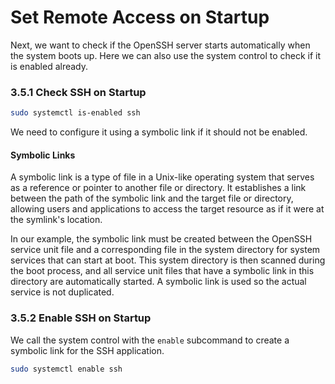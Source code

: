 # Set Remote Access on Startup

Next, we want to check if the OpenSSH server starts automatically when the system boots up. Here we can also use the system control to check if it is enabled already.

### 3.5.1 Check SSH on Startup

```sh
sudo systemctl is-enabled ssh
```

We need to configure it using a symbolic link if it should not be enabled.

#### Symbolic Links

A symbolic link is a type of file in a Unix-like operating system that serves as a reference or pointer to another file or directory. It establishes a link between the path of the symbolic link and the target file or directory, allowing users and applications to access the target resource as if it were at the symlink's location.

In our example, the symbolic link must be created between the OpenSSH service unit file and a corresponding file in the system directory for system services that can start at boot. This system directory is then scanned during the boot process, and all service unit files that have a symbolic link in this directory are automatically started. A symbolic link is used so the actual service is not duplicated.

### 3.5.2 Enable SSH on Startup

We call the system control with the `enable` subcommand to create a symbolic link for the SSH application.

```sh
sudo systemctl enable ssh
```
